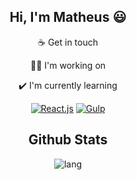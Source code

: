 <div align="center">
 
## Hi, I'm Matheus 😃

☕ Get in touch

👩‍💻 I'm working on

✔️ I'm currently learning

[![React.js](https://img.shields.io/badge/-React.js-blue?style=for-the-badge&logo=react&logoColor=white)](https://reactjs.org) [![Gulp](https://img.shields.io/badge/-Gulp-red?style=for-the-badge&logo=gulp&logoColor=white)](https://gulpjs.com)

## Github Stats

 ![lang](https://github-readme-stats.vercel.app/api/top-langs/?username=OdilonDamasceno&layout=compact)
 
 <div/>
